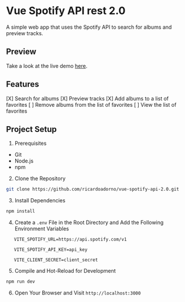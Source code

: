 # Vue Spotify API rest 2.0

A simple web app that uses the Spotify API to search for albums and preview tracks.

## Preview

Take a look at the live demo [here](https://vue-spotify-rest-2.vercel.app/).

## Features

[X] Search for albums
[X] Preview tracks
[X] Add albums to a list of favorites
[ ] Remove albums from the list of favorites
[ ] View the list of favorites

## Project Setup

1. Prerequisites

- Git
- Node.js
- npm

2. Clone the Repository

```sh
git clone https://github.com/ricardoadorno/vue-spotify-api-2.0.git
```

3. Install Dependencies

```sh
npm install
```

4. Create a `.env` File in the Root Directory and Add the Following Environment Variables

```
   VITE_SPOTIFY_URL=https://api.spotify.com/v1

   VITE_SPOTIFY_API_KEY=api_key

   VITE_CLIENT_SECRET=client_secret
```

5. Compile and Hot-Reload for Development

```sh
npm run dev
```

6. Open Your Browser and Visit `http://localhost:3000`
